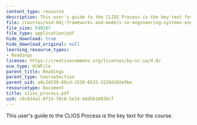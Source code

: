 ```yaml
---
content_type: resource
description: This user's guide to the CLIOS Process is the key text for the course.
file: /courses/esd-04j-frameworks-and-models-in-engineering-systems-engineering-system-design-spring-2007/c0c814a18f1578c65e14b8d5b10836cf_clios_process.pdf
file_size: 548167
file_type: application/pdf
hide_download: true
hide_download_original: null
learning_resource_types:
- Readings
license: https://creativecommons.org/licenses/by-nc-sa/4.0/
ocw_type: OCWFile
parent_title: Readings
parent_type: CourseSection
parent_uid: a9c24229-80cd-1558-6525-3226d202e9be
resourcetype: Document
title: clios_process.pdf
uid: c0c814a1-8f15-78c6-5e14-b8d5b10836cf
---
```

This user's guide to the CLIOS Process is the key text for the course.